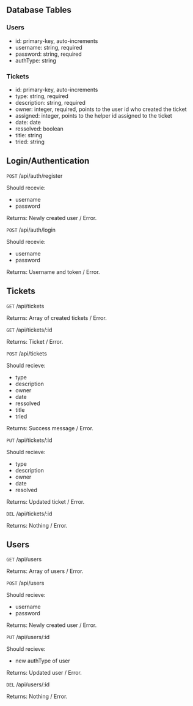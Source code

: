 ## Database Tables

### Users

* id: primary-key, auto-increments
* username: string, required
* password: string, required
* authType: string

### Tickets

* id: primary-key, auto-increments
* type: string, required
* description: string, required
* owner: integer, required, points to the user id who created the ticket
* assigned: integer, points to the helper id assigned to the ticket
* date: date
* ressolved: boolean
* title: string
* tried: string

## Login/Authentication

`POST` /api/auth/register

Should recevie:
* username
* password

Returns: Newly created user / Error.

`POST` /api/auth/login

Should recevie:
* username
* password

Returns: Username and token / Error.

## Tickets

`GET` /api/tickets

Returns: Array of created tickets / Error.

`GET` /api/tickets/:id

Returns: Ticket / Error.

`POST` /api/tickets

Should recieve:
* type
* description
* owner
* date
* ressolved
* title
* tried

Returns: Success message / Error.

`PUT` /api/tickets/:id

Should recieve:
* type
* description
* owner
* date
* resolved

Returns: Updated ticket / Error.

`DEL` /api/tickets/:id

Returns: Nothing / Error.

## Users

`GET` /api/users

Returns: Array of users / Error.

`POST` /api/users

Should recieve:
* username
* password

Returns: Newly created user / Error.

`PUT` /api/users/:id

Should recieve:
* new authType of user

Returns: Updated user / Error.

`DEL` /api/users/:id

Returns: Nothing / Error.
